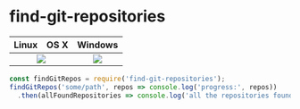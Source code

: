 # find-git-repositories
<table>
  <thead>
    <tr>
      <th>Linux</th>
      <th>OS X</th>
      <th>Windows</th>
    </tr>
  </thead>
  <tbody>
    <tr>
      <td colspan="2" align="center">
      <a href="https://travis-ci.org/implausible/find-git-repositories"><img src="https://travis-ci.org/implausible/find-git-repositories.svg?branch=master"></a>
      </td>
      <td align="center">
        <a href="https://ci.appveyor.com/project/implausible/find-git-repositories"><img src="https://ci.appveyor.com/api/projects/status/06utkkpblljv1d3n/branch/master?svg=true"></a>
      </td>
    </tr>
  </tbody>
</table>

```javascript
const findGitRepos = require('find-git-repositories');
findGitRepos('some/path', repos => console.log('progress:', repos))
  .then(allFoundRepositories => console.log('all the repositories found in this search:', allFoundRepositories));
```
